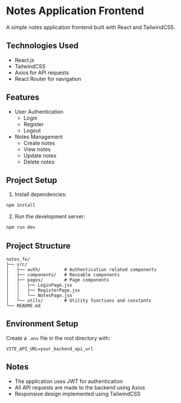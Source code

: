 # Notes Application Frontend

A simple notes application frontend built with React and TailwindCSS.

## Technologies Used

- React.js
- TailwindCSS
- Axios for API requests
- React Router for navigation

## Features

- User Authentication
  - Login
  - Register
  - Logout
- Notes Management
  - Create notes
  - View notes
  - Update notes
  - Delete notes

## Project Setup

1. Install dependencies:
```bash
npm install
```

2. Run the development server:
```bash
npm run dev
```

## Project Structure

```
notes_fe/
├── src/
│   ├── auth/         # Authentication related components
│   ├── components/   # Reusable components
│   ├── pages/        # Page components
│   │   ├── LoginPage.jsx
│   │   ├── RegisterPage.jsx
│   │   └── NotesPage.jsx
│   └── utils/        # Utility functions and constants
└── README.md
```

## Environment Setup

Create a `.env` file in the root directory with:
```
VITE_API_URL=your_backend_api_url
```

## Notes

- The application uses JWT for authentication
- All API requests are made to the backend using Axios
- Responsive design implemented using TailwindCSS